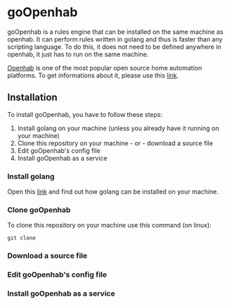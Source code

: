 # goOpenhab
goOpenhab is a rules engine that can be installed on the same machine as openhab. It can perform rules written in golang and thus is faster than any scripting language. To do this, it does not need to be defined anywhere in openhab, it just has to run on the same machine.

[Openhab](https://openhab.org/) is one of the most popular open source home automation platforms. To get informations about it, please use this [link](https://openhab.org/).

## Installation
To install goOpenhab, you have to follow these steps:
1. Install golang on your machine (unless you already have it running on your machine)
2. Clone this repository on your machine - or - download a source file
3. Edit goOpenhab's config file
4. Install goOpenhab as a service

### Install golang
Open this [link](https://go.dev/dl/) and find out how golang can be installed on your machine.

### Clone goOpenhab
To clone this repository on your machine use this command (on linux):
```
git clone
```

### Download a source file


### Edit goOpenhab's config file


### Install goOpenhab as a service
